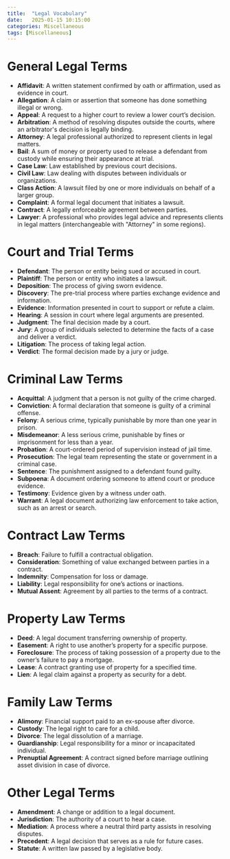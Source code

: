 ```yaml
---
title:  "Legal Vocabulary"
date:   2025-01-15 10:15:00
categories: Miscellaneous
tags: [Miscellaneous]
---
```


# General Legal Terms
- **Affidavit**: A written statement confirmed by oath or affirmation, used as evidence in court.
- **Allegation**: A claim or assertion that someone has done something illegal or wrong.
- **Appeal**: A request to a higher court to review a lower court’s decision.
- **Arbitration**: A method of resolving disputes outside the courts, where an arbitrator's decision is legally binding.
- **Attorney**: A legal professional authorized to represent clients in legal matters.
- **Bail**: A sum of money or property used to release a defendant from custody while ensuring their appearance at trial.
- **Case Law**: Law established by previous court decisions.
- **Civil Law**: Law dealing with disputes between individuals or organizations.
- **Class Action**: A lawsuit filed by one or more individuals on behalf of a larger group.
- **Complaint**: A formal legal document that initiates a lawsuit.
- **Contract**: A legally enforceable agreement between parties.
- **Lawyer**: A professional who provides legal advice and represents clients in legal matters (interchangeable with "Attorney" in some regions).

# Court and Trial Terms
- **Defendant**: The person or entity being sued or accused in court.
- **Plaintiff**: The person or entity who initiates a lawsuit.
- **Deposition**: The process of giving sworn evidence.
- **Discovery**: The pre-trial process where parties exchange evidence and information.
- **Evidence**: Information presented in court to support or refute a claim.
- **Hearing**: A session in court where legal arguments are presented.
- **Judgment**: The final decision made by a court.
- **Jury**: A group of individuals selected to determine the facts of a case and deliver a verdict.
- **Litigation**: The process of taking legal action.
- **Verdict**: The formal decision made by a jury or judge.

# Criminal Law Terms
- **Acquittal**: A judgment that a person is not guilty of the crime charged.
- **Conviction**: A formal declaration that someone is guilty of a criminal offense.
- **Felony**: A serious crime, typically punishable by more than one year in prison.
- **Misdemeanor**: A less serious crime, punishable by fines or imprisonment for less than a year.
- **Probation**: A court-ordered period of supervision instead of jail time.
- **Prosecution**: The legal team representing the state or government in a criminal case.
- **Sentence**: The punishment assigned to a defendant found guilty.
- **Subpoena**: A document ordering someone to attend court or produce evidence.
- **Testimony**: Evidence given by a witness under oath.
- **Warrant**: A legal document authorizing law enforcement to take action, such as an arrest or search.

# Contract Law Terms
- **Breach**: Failure to fulfill a contractual obligation.
- **Consideration**: Something of value exchanged between parties in a contract.
- **Indemnity**: Compensation for loss or damage.
- **Liability**: Legal responsibility for one’s actions or inactions.
- **Mutual Assent**: Agreement by all parties to the terms of a contract.

# Property Law Terms
- **Deed**: A legal document transferring ownership of property.
- **Easement**: A right to use another’s property for a specific purpose.
- **Foreclosure**: The process of taking possession of a property due to the owner’s failure to pay a mortgage.
- **Lease**: A contract granting use of property for a specified time.
- **Lien**: A legal claim against a property as security for a debt.

# Family Law Terms
- **Alimony**: Financial support paid to an ex-spouse after divorce.
- **Custody**: The legal right to care for a child.
- **Divorce**: The legal dissolution of a marriage.
- **Guardianship**: Legal responsibility for a minor or incapacitated individual.
- **Prenuptial Agreement**: A contract signed before marriage outlining asset division in case of divorce.

# Other Legal Terms
- **Amendment**: A change or addition to a legal document.
- **Jurisdiction**: The authority of a court to hear a case.
- **Mediation**: A process where a neutral third party assists in resolving disputes.
- **Precedent**: A legal decision that serves as a rule for future cases.
- **Statute**: A written law passed by a legislative body.
